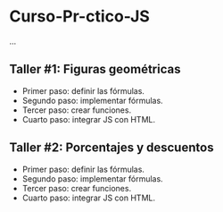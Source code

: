 # Curso-Pr-ctico-JS

...

## Taller #1: Figuras geométricas

- Primer paso: definir las fórmulas.
- Segundo paso: implementar fórmulas.
- Tercer paso: crear funciones.
- Cuarto paso: integrar JS con HTML.

## Taller #2: Porcentajes y descuentos

- Primer paso: definir las fórmulas.
- Segundo paso: implementar fórmulas.
- Tercer paso: crear funciones.
- Cuarto paso: integrar JS con HTML.
